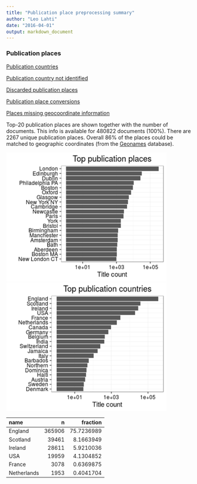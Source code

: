```yaml
---
title: "Publication place preprocessing summary"
author: "Leo Lahti"
date: "2016-04-01"
output: markdown_document
---
```


### Publication places

[Publication countries](output.tables/country_accepted.csv)

[Publication country not identified](output.tables/country_discarded.csv)

[Discarded publication places](output.tables/publication_place_discarded.csv)

[Publication place conversions](output.tables/publication_place_conversion_nontrivial.csv)

[Places missing geocoordinate information](output.tables/absentgeocoordinates.csv)


Top-20 publication places are shown together with the number of documents. This info is available for 480822 documents (100%). There are 2267 unique publication places. Overall 86% of the places could be matched to geographic coordinates (from the [Geonames](http://download.geonames.org/export/dump/) database).


<img src="figure/summaryplace-1.png" title="plot of chunk summaryplace" alt="plot of chunk summaryplace" width="430px" /><img src="figure/summaryplace-2.png" title="plot of chunk summaryplace" alt="plot of chunk summaryplace" width="430px" />



|name        |      n|   fraction|
|:-----------|------:|----------:|
|England     | 365906| 75.7236989|
|Scotland    |  39461|  8.1663949|
|Ireland     |  28611|  5.9210036|
|USA         |  19959|  4.1304852|
|France      |   3078|  0.6369875|
|Netherlands |   1953|  0.4041704|
